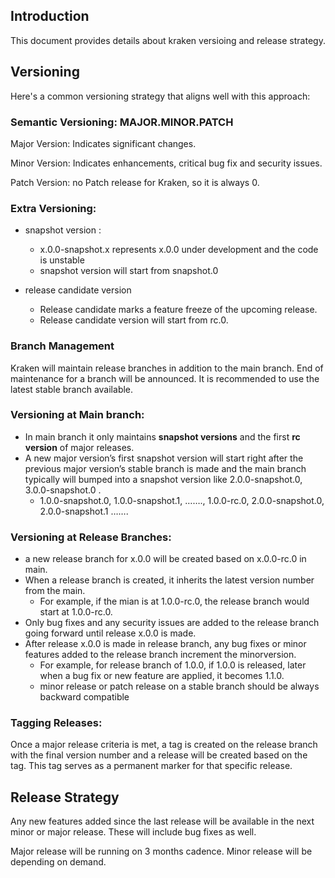 

## Introduction 

This document provides details about kraken versioing and release strategy.

## Versioning

Here's a common versioning strategy that aligns well with this approach:

### Semantic Versioning: MAJOR.MINOR.PATCH

Major Version: Indicates significant changes.   

Minor Version: Indicates enhancements, critical bug fix and security issues.   

Patch Version:  no Patch release for Kraken, so it is always 0.   


### Extra Versioning:

- snapshot version : 
  - x.0.0-snapshot.x represents x.0.0 under development and the code is unstable 
  - snapshot version will start from snapshot.0

- release candidate version
  - Release candidate marks a feature freeze of the upcoming release.
  - Release candidate version will start from rc.0.
 
### Branch Management

Kraken will maintain release branches in addition to the main branch. 
End of maintenance for a branch will be announced. 
It is recommended to use the latest stable branch available.

### Versioning at Main branch:

- In main branch it only maintains **snapshot versions** and the first **rc version** of major releases.
- A new major version’s first snapshot version will start right after the previous major version’s stable branch is made and the main branch typically will bumped into a snapshot version like 2.0.0-snapshot.0, 3.0.0-snapshot.0 .
  - 1.0.0-snapshot.0, 1.0.0-snapshot.1, ……., 1.0.0-rc.0, 2.0.0-snapshot.0, 2.0.0-snapshot.1 …….

### Versioning at Release Branches:

- a new release branch for x.0.0 will be created based on x.0.0-rc.0 in main.
- When a release branch is created, it inherits the latest version number from the main.
  - For example, if the mian is at 1.0.0-rc.0, the release branch would start at 1.0.0-rc.0.
- Only bug fixes and any security issues are added to the release branch going forward until release x.0.0 is made.
- After release x.0.0 is made in release branch, any bug fixes or minor features added to the release branch increment the minorversion.
  - For example, for release branch of 1.0.0, if 1.0.0 is released, later when a bug fix or new feature are applied, it becomes 1.1.0.
  - minor release or patch release on a stable branch should be always backward compatible

### Tagging Releases:

Once a major release criteria is met, a tag is created on the release branch with the final version number and a release will be created based on the tag. 
This tag serves as a permanent marker for that specific release.   


## Release Strategy

Any new features added since the last release will be available in the next minor
or major release. These will include bug fixes as well. 

Major release will be running on 3 months cadence.
Minor release will be depending on demand.

